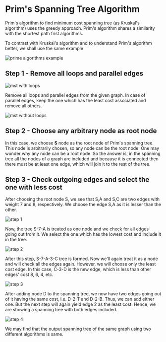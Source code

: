 # Prim's Spanning Tree Algorithm

Prim's algorithm to find minimum cost spanning tree (as Kruskal's algorithm) uses the greedy approach. Prim's algorithm shares a similarity with the shortest path first algorithms.

To contrast with Kruskal's algorithm and to understand Prim's algorithm better, we shall use the same example

![prime algorithms example](https://www.tutorialspoint.com/data_structures_algorithms/images/mst_graph.jpg)

## **Step 1** - Remove all loops and parallel edges

![mst with loops](https://www.tutorialspoint.com/data_structures_algorithms/images/mst_with_loops.jpg)

Remove all loops and parallel edges from the given graph. In case of parallel edges, keep the one which has the least cost associated and remove all others.

![mst without loops](https://www.tutorialspoint.com/data_structures_algorithms/images/mst_without_loops.jpg)

## **Step 2** - Choose any arbitrary node as root node

In this case, we choose **S** node as the root node of Prim's spanning tree. This node is arbitrarily chosen, so any node can be the root node. One may wonder why any node can be a root node. So the answer is, in the spanning tree all the nodes of a graph are included and because it is connected then there must be at least one edge, which will join it to the rest of the tree.

## **Step 3** - Check outgoing edges and select the one with less cost

After choosing the root node S, we see that S,A and S,C are two edges with weight 7 and 8, respectively. We choose the edge S,A as it is lesser than the other.

![step 1](https://www.tutorialspoint.com/data_structures_algorithms/images/mst_graph_step_1.jpg)

Now, the tree S-7-A is treated as one node and we check for all edges going out from it. We select the one which has the lowest cost and include it in the tree.

![step 2](https://www.tutorialspoint.com/data_structures_algorithms/images/mst_graph_step_2.jpg)

After this step, S-7-A-3-C tree is formed. Now we'll again treat it as a node and will check all the edges again. However, we will choose only the least cost edge. In this case, C-3-D is the new edge, which is less than other edges' cost 8, 6, 4, etc.

![step 3](https://www.tutorialspoint.com/data_structures_algorithms/images/mst_graph_step_3.jpg)

After adding node D to the spanning tree, we now have two edges going out of it having the same cost, i.e. D-2-T and D-2-B. Thus, we can add either one. But the next step will again yield edge 2 as the least cost. Hence, we are showing a spanning tree with both edges included.

![step 4](https://www.tutorialspoint.com/data_structures_algorithms/images/mst_prims_algorithm.jpg)

We may find that the output spanning tree of the same graph using two different algorithms is same.
